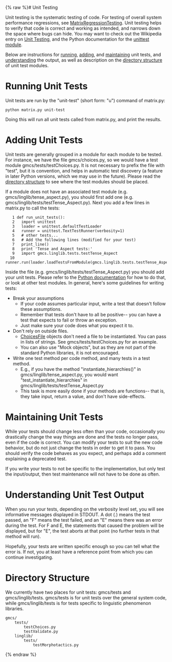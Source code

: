 {% raw %}# Unit Testing

Unit testing is the systematic testing of code. For testing of overall
system performance regressions, see
[MatrixRegressionTesting](https://delph-in.github.io/docs/matrix/MatrixRegressionTesting). Unit testing helps
to verify that code is correct and working as intended, and narrows down
the space where bugs can hide. You may want to check out the Wikipedia
entry on [Unit Testing](http://en.wikipedia.org/wiki/Unit_testing), and
the Python documentation for the [unittest
module](http://docs.python.org/library/unittest.html).

Below are instructions for
[running](https://delph-in.github.io/docs/matrix/MatrixCustomizationUnitTesting),
[adding](https://delph-in.github.io/docs/matrix/MatrixCustomizationUnitTesting), and
[maintaining](https://delph-in.github.io/docs/matrix/MatrixCustomizationUnitTesting) unit tests, and
[understanding](https://delph-in.github.io/docs/matrix/MatrixCustomizationUnitTesting) the output,
as well as description on the [directory
structure](https://delph-in.github.io/docs/matrix/MatrixCustomizationUnitTesting) of unit test
modules.

# Running Unit Tests

Unit tests are run by the "unit-test" (short form: "u") command of
matrix.py:

    python matrix.py unit-test

Doing this will run all unit tests called from matrix.py, and print the
results.

# Adding Unit Tests

Unit tests are generally grouped in a module for each module to be
tested. For instance, we have the file gmcs/choices.py, so we would have
a test module gmcs/tests/testChoices.py. It is not necessary to prefix
the file with "test", but it is convention, and helps in automatic test
discovery (a feature in later Python versions, which we may use in the
future). Please read the [directory
structure](https://delph-in.github.io/docs/matrix/MatrixCustomizationUnitTesting) to see where the
test modules should be placed.

If a module does not have an associated test module (e.g.
gmcs/linglib/tense\_aspect.py), you should first add one (e.g.
gmcs/linglib/tests/testTense\_Aspect.py). Next you add a few lines in
matrix.py to call the tests:

```
   1 def run_unit_tests():
   2   import unittest
   3   loader = unittest.defaultTestLoader
   4   runner = unittest.TextTestRunner(verbosity=1)
   5   # other tests...
   6   # Add the following lines (modified for your test)
   7   print_line()
   8   print 'Tense and Aspect tests:'
   9   import gmcs.linglib.tests.testTense_Aspect
  10   runner.run(loader.loadTestsFromModule(gmcs.linglib.tests.testTense_Aspect))
```

Inside the file (e.g. gmcs/linglib/tests/testTense\_Aspect.py) you
should add your unit tests. Please refer to the [Python
documentation](http://docs.python.org/library/unittest.html) for how to
do that, or look at other test modules. In general, here's some
guidelines for writing tests:

- Break your assumptions
  - If your code assumes particular input, write a test that doesn't
follow these assumptions.
  - Remember that tests don't have to all be positive-- you can have
a test that expects to fail or throw an exception.
  - Just make sure your code does what you expect it to.
- Don't rely on outside files.
  - [ChoicesFile](/ChoicesFile) objects don't need a file to be
instantiated. You can pass in lists of strings. See
gmcs/tests/testChoices.py for an example.
  - You can also use "Mock objects", but as they are not part of the
standard Python libraries, it is not encouraged.
- Write one test method per code method, and many tests in a test
method.
  - E.g., if you have the method "instantiate\_hierarchies()" in
gmcs/linglib/tense\_aspect.py, you would want
"test\_instantiate\_hierarchies" in
gmcs/linglib/tests/testTense\_Aspect.py
  - This task is more easily done if your methods are functions--
that is, they take input, return a value, and don't have
side-effects.

# Maintaining Unit Tests

While your tests should change less often than your code, occasionally
you drastically change the way things are done and the tests no longer
pass, even if the code is correct. You can modify your tests to suit the
new code behavior, but do not just change the tests in order to get it
to pass. You should verify the code behaves as you expect, and perhaps
add a comment explaining a deprecated test.

If you write your tests to not be specific to the implementation, but
only test the input/output, then test maintenance will not have to be
done as often.

# Understanding Unit Test Output

When you run your tests, depending on the verbosity level set, you will
see informative messages displayed in STDOUT. A dot (.) means the test
passed, an "F" means the test failed, and an "E" means there was an
error during the test. For F and E, the statements that caused the
problem will be displayed, but for "E", the test aborts at that point
(no further tests in that method will run).

Hopefully, your tests are written specific enough so you can tell what
the error is. If not, you at least have a reference point from which you
can continue investigating.

# Directory Structure

We currently have two places for unit tests: gmcs/tests and
gmcs/linglib/tests. gmcs/tests is for unit tests over the general system
code, while gmcs/linglib/tests is for tests specific to linguistic
phenomenon libraries.

    gmcs/
        tests/
            testChoices.py
            testValidate.py
        linglib/
            tests/
                testMorphotactics.py
<update date omitted for speed>{% endraw %}